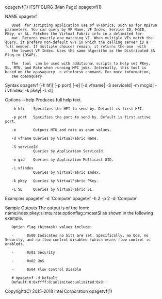 
opagetvf(1)                                                                                 IFSFFCLIRG (Man Page)                                                                                 opagetvf(1)



NAME
       opagetvf



       Used  for scripting application use of vFabrics, such as for mpirun parameters. You can query by VF Name, VF Index, Service ID, MGID, PKey, or SL. Fetches the Virtual Fabric info in a delimited for‐
       mat. Returns exactly one matching VF. When multiple VFs match the query, it prefers non-default VFs in which the calling server is a full member. If multiple choices remain, it returns the one  with
       the lowest VF Index. Uses the same algorithm as the Distributed SA Plug-in (DSAP).

       The  tool  can be used with additional scripts to help set PKey, SL, MTU, and Rate when running MPI jobs. Internally, this tool is based on the opasaquery -o vfinfocsv command. For more information,
       see opasaquery

Syntax
       opagetvf [-h hfi] [-p port] [-e] [-d vfname| -S serviceId| -m mcgid|
       -i vfIndex| -k pkey| -L sl]

Options
       --help    Produces full help text.

       -h hfi    Specifies the HFI to send by. Default is first HFI.

       -p port   Specifies the port to send by. Default is first active port.

       -e        Outputs MTU and rate as enum values.

       -d vfname Queries by VirtualFabric Name.

       -S serviceId
                 Queries by Application ServiceId.

       -m gid    Queries by Application Multicast GID.

       -i vfindex
                 Queries by VirtualFabric Index.

       -k pkey   Queries by VirtualFabric PKey.

       -L SL     Queries by VirtualFabric SL.

Examples
       opagetvf -d 'Compute'
       opagetvf -h 2 -p 2 -d 'Compute'

Sample Outputs
       The output is of the form: name:index:pkey:sl:mtu:rate:optionflag::mcastSl as shown in the following example.

       Option flag (bitmask) values include:

       ·      0x00 Indicates no bits are set. Specifically, no QoS, no Security, and no flow control disabled (which means flow control is enabled).

       ·      0x01 Security

       ·      0x02 QoS

       ·      0x04 Flow Control Disable

       # opagetvf -d Default
       Default:0:0xffff:0:unlimited:unlimited:0x0::




Copyright(C) 2015-2018                                                                        Intel Corporation                                                                                   opagetvf(1)
